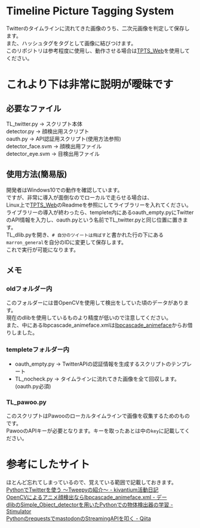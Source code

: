 # Timeline Picture Tagging System  
Twitterのタイムラインに流れてきた画像のうち、二次元画像を判定して保存します。  
また、ハッシュタグをタグとして画像に結びつけます。   
このリポジトリは参考程度に使用し、動作させる場合は[TPTS_Web](https://github.com/marron-akanishi/TPTS_web)を使用してください。  

# これより下は非常に説明が曖昧です

## 必要なファイル  
TL_twitter.py -> スクリプト本体  
detector.py -> 顔検出用スクリプト  
oauth.py -> API認証用スクリプト(使用方法参照)  
detector_face.svm -> 顔検出用ファイル  
detector_eye.svm -> 目検出用ファイル  

## 使用方法(簡易版)  
開発者はWindows10での動作を確認しています。  
ですが、非常に導入が面倒なのでローカルで走らせる場合は、  
Linux上で[TPTS_Web](https://github.com/marron-akanishi/TPTS_web)のReadmeを参照にしてライブラリーを入れてください。    
ライブラリーの導入が終わったら、templete内にあるoauth_empty.pyにTwitterのAPI情報を入力し、oauth.pyという名前でTL_twitter.pyと同じ位置に置きます。  
TL_dlib.pyを開き、`# 自分のツイートは飛ばす`と書かれた行の下にある`marron_general`を自分のIDに変更して保存します。  
これで実行が可能になります。  

## メモ  
### oldフォルダー内  
このフォルダーには昔OpenCVを使用して検出をしていた頃のデータがあります。  
現在のdlibを使用しているものより精度が低いので注意してください。  
また、中にあるlbpcascade_animeface.xmlは[lbpcascade_animeface](https://github.com/nagadomi/lbpcascade_animeface)からお借りしました。

### templeteフォルダー内  
- oauth_empty.py -> TwitterAPIの認証情報を生成するスクリプトのテンプレート
- TL_nocheck.py -> タイムラインに流れてきた画像を全て回収します。(oauth.py必須)

### TL_pawoo.py
このスクリプトはPawooのローカルタイムラインで画像を収集するためのものです。  
PawooのAPIキーが必要となります。キーを取ったあとは中の`key`に記載してください。  

# 参考にしたサイト
ほとんど忘れてしまっているので、覚えている範囲で記載しておきます。  
[PythonでTwitterを使う 〜Tweepyの紹介〜 - kivantium活動日記](https://goo.gl/aE1Yi6)  
[OpenCVによるアニメ顔検出ならlbpcascade_animeface.xml - デー](https://goo.gl/TLg4wK)  
[dlibのSimple_Object_detectorを用いたPythonでの物体検出器の学習 - Stimulator](https://goo.gl/qWn92M)  
[PythonのrequestsでmastodonのStreamingAPIを叩く - Qiita](https://goo.gl/xOzB5V)